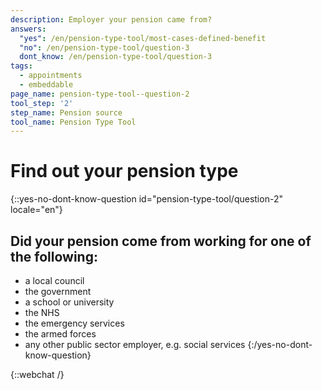```yaml
---
description: Employer your pension came from?
answers:
  "yes": /en/pension-type-tool/most-cases-defined-benefit
  "no": /en/pension-type-tool/question-3
  dont_know: /en/pension-type-tool/question-3
tags:
  - appointments
  - embeddable
page_name: pension-type-tool--question-2
tool_step: '2'
step_name: Pension source
tool_name: Pension Type Tool
---
```


# Find out your pension type

{::yes-no-dont-know-question id="pension-type-tool/question-2" locale="en"}

## Did your pension come from working for one of the following:

- a local council
- the government
- a school or university
- the NHS
- the emergency services
- the armed forces
- any other public sector employer, e.g. social services
  {:/yes-no-dont-know-question}

{::webchat /}
